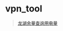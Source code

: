 # vpn_tool

> [龙湖余量查询用电量](https://www.nsloon.com/openloon/import?plugin=https://raw.githubusercontent.com/wangyaoya/vpn_tool/refs/heads/master/Loon/script/longHu/getLongHuCookie.js)
> 